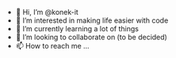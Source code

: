 - 👋 Hi, I’m @konek-it
- 👀 I’m interested in making life easier with code
- 🌱 I’m currently learning a lot of things
- 💞️ I’m looking to collaborate on (to be decided)
- 📫 How to reach me ...

<!---
konek-it/konek-it is a ✨ special ✨ repository because its `README.md` (this file) appears on your GitHub profile.
You can click the Preview link to take a look at your changes.
--->

